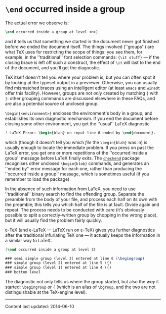 # `\end` occurred inside a group

The actual error we observe is:
```latex
\end occurred inside a group at level <n>) 
```
and it tells us that something we started in the document never got
finished before we ended the document itself.  The things involved
(''groups'') are what TeX uses for restricting the scope of things:
you see them, for example, in the ''traditional'' font selection
commands: `{\it stuff}`&nbsp;&mdash; if the closing brace is left off such a
construct, the effect of `\it` will last to the end of the document,
and you'll get the diagnostic.

TeX itself doesn't tell you where your problem is, but you can
often spot it by looking at the typeset output in a previewer.
Otherwise, you can usually find mismatched braces using an intelligent
editor (at least `emacs` and `winedt` offer this facility).
However, groups are not _only_ created by matching
`{` with `}`:
other grouping commands are discussed elsewhere in these FAQs,
and are also a potential source of unclosed group.

`\begin{<environment>}` encloses the environment's body
in a group, and establishes its own diagnostic mechanism.  If you end
the document before closing some other environment, you get the
''usual'' LaTeX diagnostic
```latex
! LaTeX Error: \begin{blah} on input line 6 ended by \end{document}.
```
which (though it doesn't tell you which _file_ the
`\begin{blah}` was in) is usually enough to locate the
immediate problem.  If you press on past the LaTeX error, you get
one or more repetitions of the ''occurred inside a group'' message
before LaTeX finally exits.  The [`checkend`](https://ctan.org/pkg/checkend) package
recognises other unclosed `\begin{blob}` commands, and
generates an ''ended by'' error message for each one, rather than
producing the ''occurred inside a group'' message, which is sometimes
useful (if you remember to load the package).

In the absence of such information from LaTeX, you need to use
''traditional'' binary search to find the offending group.  Separate
the preamble from the body of your file, and process each half on its
own with the preamble; this tells you which half of the file is at
fault.  Divide again and repeat.  The process needs to be conducted
with care (it's obviously possible to split a correctly-written group
by chopping in the wrong place), but it will usually find the problem
fairly quickly.

&epsilon;-TeX (and e-LaTeX&nbsp;&mdash; LaTeX run on &epsilon;-TeX) gives you
further diagnostics after the traditional infuriating TeX one&nbsp;&mdash; it
actually keeps the information in a similar way to LaTeX:
<!-- {% raw %} -->
```latex
(\end occurred inside a group at level 3)

### semi simple group (level 3) entered at line 6 (\begingroup)
### simple group (level 2) entered at line 5 ({)
### simple group (level 1) entered at line 4 ({)
### bottom level
```
<!-- {% endraw %} -->
The diagnostic not only tells us where the group started, but also the
_way_ it started: `\begingroup` or `{` (which is an alias of
`\bgroup`, and the two are not  distinguishable at the TeX-engine
level).


----

Content last updated: 2014-06-10
